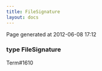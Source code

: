 ```yaml
---
title: FileSignature
layout: docs
---
```


<div class="bottom_right_note">Page generated at 2012-06-08 17:12</div>
<h3><span class="minor">type</span> FileSignature</h3>

<p><span class="extra_minor">Term#1610</span></p>
